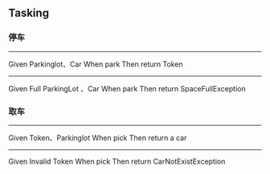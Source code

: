 ## Tasking 

### 停车
--- 
Given Parkinglot、Car 
When park 
Then return Token

---
Given Full ParkingLot 、Car
When park
Then return SpaceFullException

### 取车
--- 
Given Token、Parkinglot
When pick
Then return a car

---
Given Invalid Token 
When pick
Then return CarNotExistException
